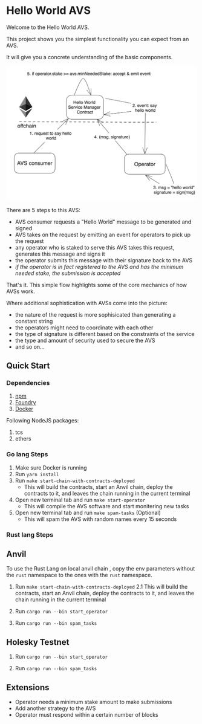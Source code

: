 # Hello World AVS

Welcome to the Hello World AVS.

This project shows you the simplest functionality you can expect from an AVS.

It will give you a concrete understanding of the basic components.

![hello-world-png](./assets/hello-world-diagram.png)

There are 5 steps to this AVS:
- AVS consumer requests a "Hello World" message to be generated and signed
- AVS takes on the request by emitting an event for operators to pick up the request
- any operator who is staked to serve this AVS takes this request, generates this message and signs it
- the operator submits this message with their signature back to the AVS
- *if the operator is in fact registered to the AVS and has the minimum needed stake, the submission is accepted*

That's it. This simple flow highlights some of the core mechanics of how AVSs work.

Where additional sophistication with AVSs come into the picture:
- the nature of the request is more sophisicated than generating a constant string
- the operators might need to coordinate with each other
- the type of signature is different based on the constraints of the service
- the type and amount of security used to secure the AVS
- and so on...

## Quick Start

### Dependencies

1. [npm](https://docs.npmjs.com/downloading-and-installing-node-js-and-npm)
2. [Foundry](https://getfoundry.sh/)
3. [Docker](https://www.docker.com/get-started/)


Following NodeJS packages:
1. tcs
1. ethers

### Go lang Steps

1. Make sure Docker is running
2. Run `yarn install`
3. Run `make start-chain-with-contracts-deployed`
    * This will build the contracts, start an Anvil chain, deploy the contracts to it, and leaves the chain running in the current terminal
4. Open new terminal tab and run `make start-operator`
    * This will compile the AVS software and start monitering new tasks
5. Open new terminal tab and run `make spam-tasks` (Optional)
    * This will spam the AVS with random names every 15 seconds

### Rust lang Steps

## Anvil 

To use the Rust Lang on local anvil chain , copy the env parameters without the `rust`
namespace  to the ones with the `rust` namespace.

1. Run `make start-chain-with-contracts-deployed`
   2.1 This will build the contracts, start an Anvil chain, deploy the contracts to it, and leaves the chain running in the current terminal

2. Run `cargo run --bin start_operator`

3. Run `cargo run --bin spam_tasks`


## Holesky Testnet

1. Run `cargo run --bin start_operator`

2. Run `cargo run --bin spam_tasks `


## Extensions

- Operator needs a minimum stake amount to make submissions
- Add another strategy to the AVS
- Operator must respond within a certain number of blocks
